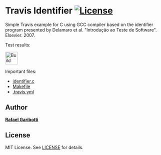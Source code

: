 Travis Identifier [![License][license-img]][license-url] 
=
Simple Travis example for C using GCC compiler based on the identifier program presented by Delamaro et al. "Introdução ao Teste de Software". Elsevier. 2007.

Test results:

[<img alt="Build Status" src="https://travis-ci.com/rebcris92/TCS.svg?branch=main" height="40">][travis-url]

Important files:

* [identifier.c](identifier.c)
* [Makefile](Makefile)
* [.travis.yml](.travis.yml)


Author
------
[**Rafael Garibotti**](https://br.linkedin.com/in/rafaelgaribotti)


License
-------
MIT License. See [LICENSE](LICENSE) for details.

[main-url]: https://github.com/rebcris92/TCS
[readme-url]: https://github.com/rebcris92/TCS/blob/main/README.md
[license-url]: https://github.com/rebcris92/TCS/blob/main/LICENSE
[license-img]: https://img.shields.io/github/license/rsp/travis-hello-modern-cpp.svg
[travis-url]: https://travis-ci.org/rebcris92/TCS
[travis-img]: https://travis-ci.org/rebcris92/TCS.svg?branch=master
[github-follow-url]: https://github.com/rebcris92

